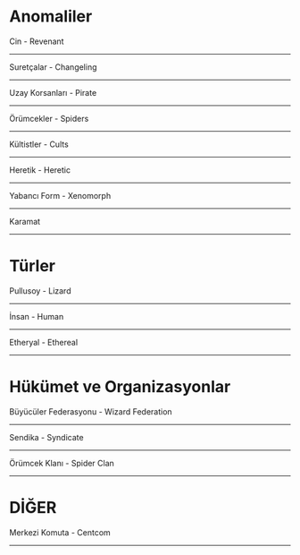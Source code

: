 # Anomaliler
Cin - Revenant
***
Suretçalar - Changeling
***
Uzay Korsanları - Pirate
***
Örümcekler - Spiders
***
Kültistler - Cults
***
Heretik - Heretic
***
Yabancı Form - Xenomorph
***
Karamat
***

# Türler
Pullusoy - Lizard
***
İnsan - Human
***
Etheryal - Ethereal
***

# Hükümet ve Organizasyonlar
Büyücüler Federasyonu - Wizard Federation
***
Sendika - Syndicate
***
Örümcek Klanı - Spider Clan
***

# DİĞER
Merkezi Komuta - Centcom
***
